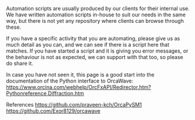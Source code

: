 
Automation scripts are usually produced by our clients for their internal use. We have written automation scripts in-house to suit our needs in the same way, but there is not yet any repository where clients can browse through these.

If you have a specific activity that you are automating, please give us as much detail as you can, and we can see if there is a script here that matches. If you have started a script and it is giving you error messages, or the behaviour is not as expected, we can support with that too, so please do share it.

In case you have not seen it, this page is a good start into the documentation of the Python interface to OrcaWave:
https://www.orcina.com/webhelp/OrcFxAPI/Redirector.htm?Pythonreference,Diffraction.htm



References
https://github.com/praveen-kch/OrcaPySM1
https://github.com/Exor8129/orcawave
